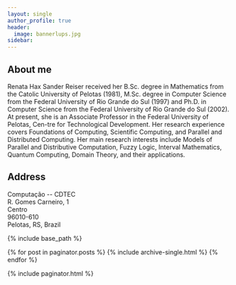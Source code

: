 ```yaml
---
layout: single
author_profile: true
header:
  image: bannerlups.jpg
sidebar:
---
```

## About me
Renata Hax Sander Reiser received her B.Sc. degree in Mathematics from the Catolic University of Pelotas (1981), M.Sc. degree in Computer Science from the Federal University of Rio Grande do Sul (1997) and Ph.D. in Computer Science from the Federal University of Rio Grande do Sul (2002).
  At present, she is an Associate Professor in the Federal University of Pelotas, Cen-tre for Technological Development. Her research experience covers Foundations of Computing, Scientific Computing, and Parallel and Distributed Computing. Her main research interests include Models of Parallel and Distributive Computation, Fuzzy Logic, Interval Mathematics, Quantum Computing, Domain Theory, and their applications.

## Address

Computação -- CDTEC <br>
R. Gomes Carneiro, 1 <br>
Centro <br>
96010-610 <br>
Pelotas, RS, Brazil <br>


{% include base_path %}
<!--
<h3 class="archive__subtitle">{{ site.data.ui-text[site.locale].recent_posts | default: "Recent Posts" }}</h3> -->

{% for post in paginator.posts %}
  {% include archive-single.html %}
{% endfor %}

{% include paginator.html %}
